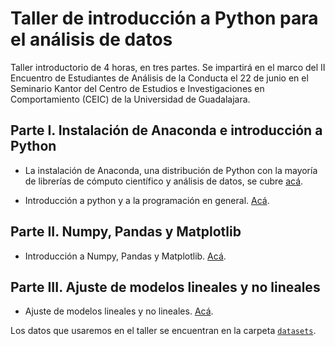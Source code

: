 # Taller de introducción a Python para el análisis de datos

Taller introductorio de 4 horas, en tres partes. Se impartirá en el marco del II Encuentro de Estudiantes de Análisis de la Conducta el 22 de junio en el Seminario Kantor del Centro de Estudios e Investigaciones en Comportamiento (CEIC) de la Universidad de Guadalajara. 

## Parte I. Instalación de Anaconda e introducción a Python

- La instalación de Anaconda, una distribución de Python con la mayoría de librerías de cómputo científico y análisis de datos, se cubre [acá](intro.md).

- Introducción a python y a la programación en general. [Acá](/nbs/pt1_intro_python.ipynb).

## Parte II. Numpy, Pandas y Matplotlib

- Introducción a Numpy, Pandas y Matplotlib. [Acá](/nbs/pt2_numpy-pandas-matplotlib.ipynb).

## Parte III. Ajuste de modelos lineales y no lineales

- Ajuste de modelos lineales y no lineales. [Acá](/nbs/pt3_modelos_lineales.ipynb).

Los datos que usaremos en el taller se encuentran en la carpeta [`datasets`](/datasets/).